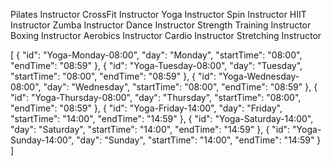 Pilates Instructor
CrossFit Instructor
Yoga Instructor
Spin Instructor
HIIT Instructor
Zumba Instructor
Dance Instructor
Strength Training Instructor
Boxing Instructor
Aerobics Instructor
Cardio Instructor
Stretching Instructor

[
  {
    "id": "Yoga-Monday-08:00",
    "day": "Monday",
    "startTime": "08:00",
    "endTime": "08:59"
  },
  {
    "id": "Yoga-Tuesday-08:00",
    "day": "Tuesday",
    "startTime": "08:00",
    "endTime": "08:59"
  },
  {
    "id": "Yoga-Wednesday-08:00",
    "day": "Wednesday",
    "startTime": "08:00",
    "endTime": "08:59"
  },
  {
    "id": "Yoga-Thursday-08:00",
    "day": "Thursday",
    "startTime": "08:00",
    "endTime": "08:59"
  },
  {
    "id": "Yoga-Friday-14:00",
    "day": "Friday",
    "startTime": "14:00",
    "endTime": "14:59"
  },
  {
    "id": "Yoga-Saturday-14:00",
    "day": "Saturday",
    "startTime": "14:00",
    "endTime": "14:59"
  },
  {
    "id": "Yoga-Sunday-14:00",
    "day": "Sunday",
    "startTime": "14:00",
    "endTime": "14:59"
  }
]